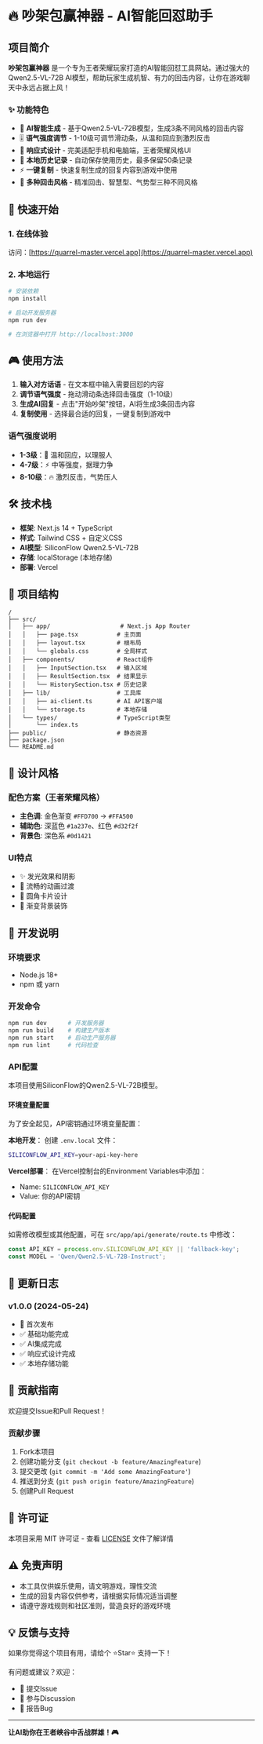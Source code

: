 # 🔥 吵架包赢神器 - AI智能回怼助手

## 项目简介

**吵架包赢神器** 是一个专为王者荣耀玩家打造的AI智能回怼工具网站。通过强大的Qwen2.5-VL-72B AI模型，帮助玩家生成机智、有力的回击内容，让你在游戏聊天中永远占据上风！

### ✨ 功能特色

- 🤖 **AI智能生成** - 基于Qwen2.5-VL-72B模型，生成3条不同风格的回击内容
- 🎚️ **语气强度调节** - 1-10级可调节滑动条，从温和回应到激烈反击
- 📱 **响应式设计** - 完美适配手机和电脑端，王者荣耀风格UI
- 💾 **本地历史记录** - 自动保存使用历史，最多保留50条记录
- ⚡ **一键复制** - 快速复制生成的回复内容到游戏中使用
- 🎯 **多种回击风格** - 精准回击、智慧型、气势型三种不同风格

## 🚀 快速开始

### 1. 在线体验
访问：[https://quarrel-master.vercel.app](https://quarrel-master.vercel.app)

### 2. 本地运行

```bash
# 安装依赖
npm install

# 启动开发服务器
npm run dev

# 在浏览器中打开 http://localhost:3000
```

## 🎮 使用方法

1. **输入对方话语** - 在文本框中输入需要回怼的内容
2. **调节语气强度** - 拖动滑动条选择回击强度（1-10级）
3. **生成AI回复** - 点击"开始吵架"按钮，AI将生成3条回击内容
4. **复制使用** - 选择最合适的回复，一键复制到游戏中

### 语气强度说明
- **1-3级**：🤝 温和回应，以理服人
- **4-7级**：⚡ 中等强度，据理力争  
- **8-10级**：🔥 激烈反击，气势压人

## 🛠️ 技术栈

- **框架**: Next.js 14 + TypeScript
- **样式**: Tailwind CSS + 自定义CSS
- **AI模型**: SiliconFlow Qwen2.5-VL-72B
- **存储**: localStorage (本地存储)
- **部署**: Vercel

## 📁 项目结构

```
/
├── src/
│   ├── app/                    # Next.js App Router
│   │   ├── page.tsx           # 主页面
│   │   ├── layout.tsx         # 根布局
│   │   └── globals.css        # 全局样式
│   ├── components/            # React组件
│   │   ├── InputSection.tsx   # 输入区域
│   │   ├── ResultSection.tsx  # 结果显示
│   │   └── HistorySection.tsx # 历史记录
│   ├── lib/                   # 工具库
│   │   ├── ai-client.ts       # AI API客户端
│   │   └── storage.ts         # 本地存储
│   └── types/                 # TypeScript类型
│       └── index.ts
├── public/                    # 静态资源
├── package.json
└── README.md
```

## 🎨 设计风格

### 配色方案（王者荣耀风格）
- **主色调**: 金色渐变 `#FFD700` → `#FFA500`
- **辅助色**: 深蓝色 `#1a237e`、红色 `#d32f2f`
- **背景色**: 深色系 `#0d1421`

### UI特点
- ✨ 发光效果和阴影
- 🔄 流畅的动画过渡
- 📐 圆角卡片设计
- 🌈 渐变背景装饰

## 🔧 开发说明

### 环境要求
- Node.js 18+
- npm 或 yarn

### 开发命令
```bash
npm run dev      # 开发服务器
npm run build    # 构建生产版本
npm run start    # 启动生产服务器
npm run lint     # 代码检查
```

### API配置
本项目使用SiliconFlow的Qwen2.5-VL-72B模型。

#### 环境变量配置
为了安全起见，API密钥通过环境变量配置：

**本地开发**：
创建 `.env.local` 文件：
```bash
SILICONFLOW_API_KEY=your-api-key-here
```

**Vercel部署**：
在Vercel控制台的Environment Variables中添加：
- Name: `SILICONFLOW_API_KEY`
- Value: 你的API密钥

#### 代码配置
如需修改模型或其他配置，可在 `src/app/api/generate/route.ts` 中修改：

```typescript
const API_KEY = process.env.SILICONFLOW_API_KEY || 'fallback-key';
const MODEL = 'Qwen/Qwen2.5-VL-72B-Instruct';
```

## 📝 更新日志

### v1.0.0 (2024-05-24)
- 🎉 首次发布
- ✅ 基础功能完成
- ✅ AI集成完成
- ✅ 响应式设计完成
- ✅ 本地存储功能

## 🤝 贡献指南

欢迎提交Issue和Pull Request！

### 贡献步骤
1. Fork本项目
2. 创建功能分支 (`git checkout -b feature/AmazingFeature`)
3. 提交更改 (`git commit -m 'Add some AmazingFeature'`)
4. 推送到分支 (`git push origin feature/AmazingFeature`)
5. 创建Pull Request

## 📄 许可证

本项目采用 MIT 许可证 - 查看 [LICENSE](LICENSE) 文件了解详情

## ⚠️ 免责声明

- 本工具仅供娱乐使用，请文明游戏，理性交流
- 生成的回复内容仅供参考，请根据实际情况适当调整
- 请遵守游戏规则和社区准则，营造良好的游戏环境

## 💡 反馈与支持

如果你觉得这个项目有用，请给个 ⭐Star⭐ 支持一下！

有问题或建议？欢迎：
- 📧 提交Issue
- 💬 参与Discussion
- 🐛 报告Bug

---

**让AI助你在王者峡谷中舌战群雄！🎮** 